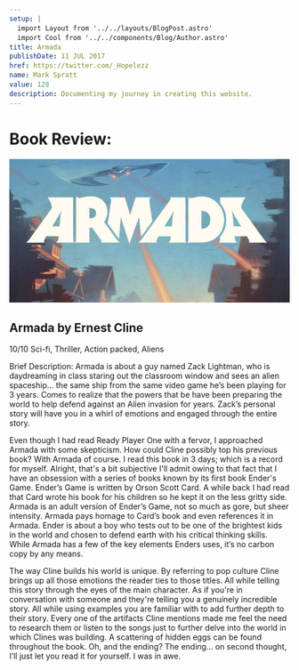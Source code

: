```yaml
---
setup: |
  import Layout from '../../layouts/BlogPost.astro'
  import Cool from '../../components/Blog/Author.astro'
title: Armada 
publishDate: 11 JUL 2017
href: https://twitter.com/_Hopelezz
name: Mark Spratt
value: 128
description: Documenting my journey in creating this website.
---
```


# Book Review:

![ARMADA](public\assets\bookreview\Armada.jpg)

## Armada by Ernest Cline
10/10
Sci-fi, Thriller, Action packed, Aliens

Brief Description: Armada is about a guy named Zack Lightman, who is daydreaming in class staring out the classroom window and sees an alien spaceship… the same ship from the same video game he’s been playing for 3 years. Comes to realize that the powers that be have been preparing the world to help defend against an Alien invasion for years. Zack’s personal story will have you in a whirl of emotions and engaged through the entire story.

Even though I had read Ready Player One with a fervor, I approached Armada with some skepticism. How could Cline possibly top his previous book? With Armada of course. I read this book in 3 days; which is a record for myself. Alright, that's a bit subjective I'll admit owing to that fact that I have an obsession with a series of books known by its first book Ender's Game. Ender’s Game is written by Orson Scott Card. A while back I had read that Card wrote his book for his children so he kept it on the less gritty side. Armada is an adult version of Ender’s Game, not so much as gore, but sheer intensity. Armada pays homage to Card’s book and even references it in Armada. Ender is about a boy who tests out to be one of the brightest kids in the world and chosen to defend earth with his critical thinking skills.
While Armada has a few of the key elements Enders uses, it’s no carbon copy by any means.

The way Cline builds his world is unique. By referring to pop culture Cline brings up all those emotions the reader ties to those titles. All while telling this story through the eyes of the main character. As if you're in conversation with someone and they're telling you a genuinely incredible story. All while using examples you are familiar with to add further depth to their story. Every one of the artifacts Cline mentions made me feel the need to research them or listen to the songs just to further delve into the world in which Clines was building. A scattering of hidden eggs can be found throughout the book. Oh, and the ending? The ending… on second thought, I’ll just let you read it for yourself. I was in awe.
